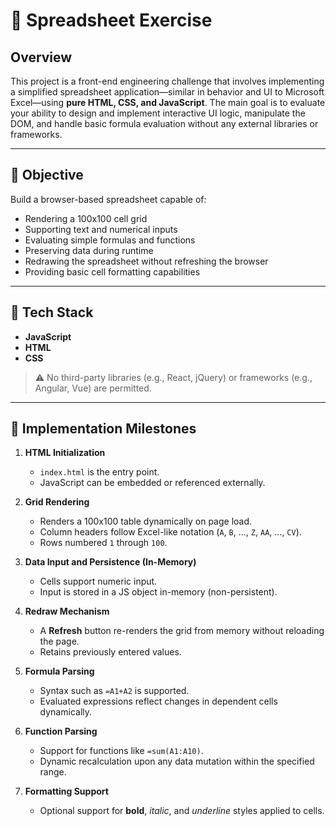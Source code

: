 # 🧮 Spreadsheet Exercise

## Overview

This project is a front-end engineering challenge that involves implementing a simplified spreadsheet application—similar in behavior and UI to Microsoft Excel—using **pure HTML, CSS, and JavaScript**. The main goal is to evaluate your ability to design and implement interactive UI logic, manipulate the DOM, and handle basic formula evaluation without any external libraries or frameworks.

---

## 🎯 Objective

Build a browser-based spreadsheet capable of:

- Rendering a 100x100 cell grid
- Supporting text and numerical inputs
- Evaluating simple formulas and functions
- Preserving data during runtime
- Redrawing the spreadsheet without refreshing the browser
- Providing basic cell formatting capabilities

---

## 🔧 Tech Stack

- **JavaScript**
- **HTML**
- **CSS**

> ⚠️ No third-party libraries (e.g., React, jQuery) or frameworks (e.g., Angular, Vue) are permitted.

---

## 🧱 Implementation Milestones

1. **HTML Initialization**  
   - `index.html` is the entry point.  
   - JavaScript can be embedded or referenced externally.

2. **Grid Rendering**  
   - Renders a 100x100 table dynamically on page load.  
   - Column headers follow Excel-like notation (`A`, `B`, ..., `Z`, `AA`, ..., `CV`).  
   - Rows numbered `1` through `100`.

3. **Data Input and Persistence (In-Memory)**  
   - Cells support numeric input.  
   - Input is stored in a JS object in-memory (non-persistent).

4. **Redraw Mechanism**  
   - A **Refresh** button re-renders the grid from memory without reloading the page.  
   - Retains previously entered values.

5. **Formula Parsing**  
   - Syntax such as `=A1+A2` is supported.  
   - Evaluated expressions reflect changes in dependent cells dynamically.

6. **Function Parsing**  
   - Support for functions like `=sum(A1:A10)`.  
   - Dynamic recalculation upon any data mutation within the specified range.

7. **Formatting Support**  
   - Optional support for **bold**, *italic*, and _underline_ styles applied to cells.


